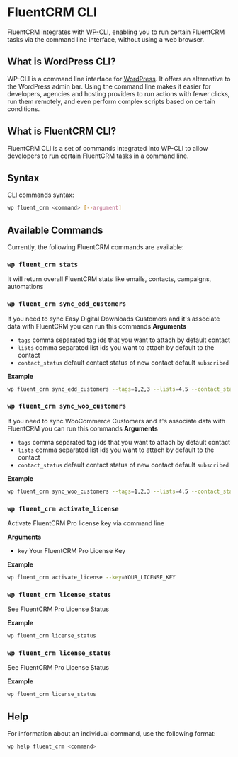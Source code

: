 # FluentCRM CLI

<Badge type="tip" vertical="top" text="FluentCRM Core" /> <Badge type="warning" vertical="top" text="Advanced" />

FluentCRM integrates with [WP-CLI](https://wp-cli.org/), enabling you to run certain FluentCRM tasks via the command line interface, without using a web browser.

## What is WordPress CLI?

WP-CLI is a command line interface for [WordPress](https://wordpress.org/). It offers an alternative to the WordPress admin bar. Using the command line makes it easier for developers, agencies and hosting providers to run actions with fewer clicks, run them remotely, and even perform complex scripts based on certain conditions.

## What is FluentCRM CLI?

FluentCRM CLI is a set of commands integrated into WP-CLI to allow developers to run certain FluentCRM tasks in a command line.

## Syntax

CLI commands syntax:

```bash
wp fluent_crm <command> [--argument]
```

## Available Commands

Currently, the following FluentCRM commands are available:

### `wp fluent_crm stats`
It will return overall FluentCRM stats like emails, contacts, campaigns, automations

### `wp fluent_crm sync_edd_customers`
If you need to sync Easy Digital Downloads Customers and it's associate data with FluentCRM you can run this commands
**Arguments**
- `tags` comma separated tag ids that you want to attach by default contact
- `lists` comma separated list ids you want to attach by default to the contact
- `contact_status` default contact status of new contact default `subscribed`

**Example**
```bash
wp fluent_crm sync_edd_customers --tags=1,2,3 --lists=4,5 --contact_status=subscribed
```

### `wp fluent_crm sync_woo_customers`
If you need to sync WooCommerce Customers and it's associate data with FluentCRM you can run this commands
**Arguments**
- `tags` comma separated tag ids that you want to attach by default contact
- `lists` comma separated list ids you want to attach by default to the contact
- `contact_status` default contact status of new contact default `subscribed`

**Example**
```bash
wp fluent_crm sync_woo_customers --tags=1,2,3 --lists=4,5 --contact_status=subscribed
```

### `wp fluent_crm activate_license`
Activate FluentCRM Pro license key via command line

**Arguments**
- `key` Your FluentCRM Pro License Key

**Example**
```bash
wp fluent_crm activate_license --key=YOUR_LICENSE_KEY
```

### `wp fluent_crm license_status`
See FluentCRM Pro License Status

**Example**
```bash
wp fluent_crm license_status
```

### `wp fluent_crm license_status`
See FluentCRM Pro License Status

**Example**
```bash
wp fluent_crm license_status
```

## Help

For information about an individual command, use the following format:

```bash
wp help fluent_crm <command>
```
